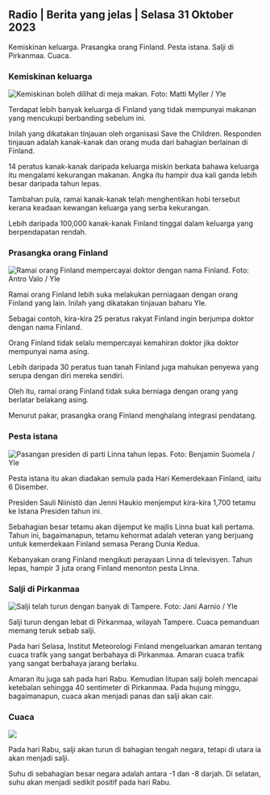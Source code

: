 ## Radio \| Berita yang jelas \| Selasa 31 Oktober 2023

Kemiskinan keluarga. Prasangka orang Finland. Pesta istana. Salji di Pirkanmaa. Cuaca.

### Kemiskinan keluarga

![Kemiskinan boleh dilihat di meja makan. Foto: Matti Myller / Yle](https://images.cdn.yle.fi/image/upload/c_crop,h_1080,w_1919,x_0,y_0/ar_1.777777777777777,c_fill,g_faces,h_675,w_1200/d_1200/dprq_auto:eco/f_auto/fl_lossy/v1674642954/39-106372263d105c885d6a)

Terdapat lebih banyak keluarga di Finland yang tidak mempunyai makanan yang mencukupi berbanding sebelum ini.

Inilah yang dikatakan tinjauan oleh organisasi Save the Children. Responden tinjauan adalah kanak-kanak dan orang muda dari bahagian berlainan di Finland.

14 peratus kanak-kanak daripada keluarga miskin berkata bahawa keluarga itu mengalami kekurangan makanan. Angka itu hampir dua kali ganda lebih besar daripada tahun lepas.

Tambahan pula, ramai kanak-kanak telah menghentikan hobi tersebut kerana keadaan kewangan keluarga yang serba kekurangan.

Lebih daripada 100,000 kanak-kanak Finland tinggal dalam keluarga yang berpendapatan rendah.

### Prasangka orang Finland

![Ramai orang Finland mempercayai doktor dengan nama Finland. Foto: Antro Valo / Yle](https://images.cdn.yle.fi/image/upload/c_crop,h_3179,w_5653,x_0,y_83/ar_1.7777777777777777,c_fill,g_faces,h_675/w_1_200.q_auto:eco/f_auto/fl_lossy/v1697116975/39-11855466527f10854aec)

Ramai orang Finland lebih suka melakukan perniagaan dengan orang Finland yang lain. Inilah yang dikatakan tinjauan baharu Yle.

Sebagai contoh, kira-kira 25 peratus rakyat Finland ingin berjumpa doktor dengan nama Finland.

Orang Finland tidak selalu mempercayai kemahiran doktor jika doktor mempunyai nama asing.

Lebih daripada 30 peratus tuan tanah Finland juga mahukan penyewa yang serupa dengan diri mereka sendiri.

Oleh itu, ramai orang Finland tidak suka berniaga dengan orang yang berlatar belakang asing.

Menurut pakar, prasangka orang Finland menghalang integrasi pendatang.

### Pesta istana

![Pasangan presiden di parti Linna tahun lepas. Foto: Benjamin Suomela / Yle](https://images.cdn.yle.fi/image/upload/c_crop,h_1674,w_2976,x_0,y_24/ar_1.7777777777777777,c_fill,g_faces,h_675,w_1_200.q_auto:eco/f_auto/fl_lossy/v1670345033/39-1044359638f710a6e724)

Pesta istana itu akan diadakan semula pada Hari Kemerdekaan Finland, iaitu 6 Disember.

Presiden Sauli Niinistö dan Jenni Haukio menjemput kira-kira 1,700 tetamu ke Istana Presiden tahun ini.

Sebahagian besar tetamu akan dijemput ke majlis Linna buat kali pertama. Tahun ini, bagaimanapun, tetamu kehormat adalah veteran yang berjuang untuk kemerdekaan Finland semasa Perang Dunia Kedua.

Kebanyakan orang Finland mengikuti perayaan Linna di televisyen. Tahun lepas, hampir 3 juta orang Finland menonton pesta Linna.

### Salji di Pirkanmaa

![Salji telah turun dengan banyak di Tampere. Foto: Jani Aarnio / Yle](https://images.cdn.yle.fi/image/upload/c_crop,h_3375,w_6000,x_0,y_331/ar_1.7777777777777777,c_fill,g_faces,h_670/w_pr_2.q_auto:eco/f_auto/fl_lossy/v1698736404/39-11934306540799d9879d)

Salji turun dengan lebat di Pirkanmaa, wilayah Tampere. Cuaca pemanduan memang teruk sebab salji.

Pada hari Selasa, Institut Meteorologi Finland mengeluarkan amaran tentang cuaca trafik yang sangat berbahaya di Pirkanmaa. Amaran cuaca trafik yang sangat berbahaya jarang berlaku.

Amaran itu juga sah pada hari Rabu. Kemudian litupan salji boleh mencapai ketebalan sehingga 40 sentimeter di Pirkanmaa. Pada hujung minggu, bagaimanapun, cuaca akan menjadi panas dan salji akan cair.

### Cuaca

![](https://images.cdn.yle.fi/image/upload/c_crop,h_1080,w_1919,x_0,y_0/ar_1.7777777777777777,c_fill,g_faces,h_675,w_1200/dpr_au_1.0/cof_auto/fl_lossy/v1698767793/39-11940016541239893d2b)

Pada hari Rabu, salji akan turun di bahagian tengah negara, tetapi di utara ia akan menjadi salji.

Suhu di sebahagian besar negara adalah antara -1 dan -8 darjah. Di selatan, suhu akan menjadi sedikit positif pada hari Rabu.